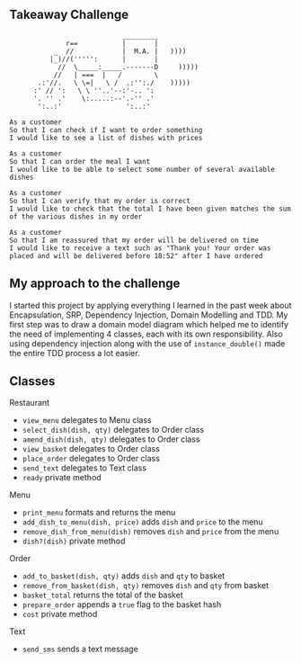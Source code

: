## Takeaway Challenge

```
                            _________
              r==           |       |
           _  //            |  M.A. |   ))))
          |_)//(''''':      |       |
            //  \_____:_____.-------D     )))))
           //   | ===  |   /        \
       .:'//.   \ \=|   \ /  .:'':./    )))))
      :' // ':   \ \ ''..'--:'-.. ':
      '. '' .'    \:.....:--'.-'' .'
       ':..:'                ':..:'

 ```

```
As a customer
So that I can check if I want to order something
I would like to see a list of dishes with prices

As a customer
So that I can order the meal I want
I would like to be able to select some number of several available dishes

As a customer
So that I can verify that my order is correct
I would like to check that the total I have been given matches the sum of the various dishes in my order

As a customer
So that I am reassured that my order will be delivered on time
I would like to receive a text such as "Thank you! Your order was placed and will be delivered before 18:52" after I have ordered
```
## My approach to the challenge

I started this project by applying everything I learned in the past week about Encapsulation, SRP, Dependency Injection, Domain Modelling and TDD.
My first step was to draw a domain model diagram which helped me to identify the need of implementing 4 classes, each with its own responsibility.
Also using dependency injection along with the use of ```instance_double()``` made the entire TDD process a lot easier.

## Classes

Restaurant
  * ```view_menu``` delegates to Menu class
  * ```select_dish(dish, qty)``` delegates to Order class
  * ```amend_dish(dish, qty)``` delegates to Order class
  * ```view_basket``` delegates to Order class
  * ```place_order``` delegates to Order class
  * ```send_text``` delegates to Text class
  * ```ready``` private method

Menu
  * ```print_menu``` formats and returns the menu
  * ```add_dish_to_menu(dish, price)``` adds ```dish``` and ```price``` to the menu
  * ```remove_dish_from_menu(dish)``` removes ```dish``` and ```price``` from the menu
  * ```dish?(dish)``` private method

Order
  * ```add_to_basket(dish, qty)``` adds ```dish``` and ```qty``` to basket
  * ```remove_from_basket(dish, qty)``` removes ```dish``` and ```qty``` from  basket
  * ```basket_total``` returns the total of the basket
  * ```prepare_order``` appends a ```true``` flag to the basket hash
  * ```cost``` private method

  Text
  * ```send_sms``` sends a text message 
